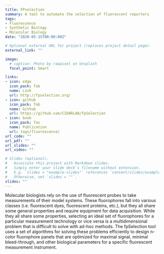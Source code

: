 ```yaml
---
title: FPselection
summary: A tool to automate the selection of fluorescent reporters
tags:
- Fluorescence
- Synthetic Biology
- Molecular Biology
date: "2020-05-15T00:00:00Z"

# Optional external URL for project (replaces project detail page).
external_link: ""

image:
  # caption: Photo by rawpixel on Unsplash
  focal_point: Smart

links:
- icon: edge
  icon_pack: fab
  name: Link
  url: http://fpselection.org/
- icon: github
  icon_pack: fab
  name: Github
  url: https://github.com/CIDARLAB/fpSelection
- icon: book
  icon_pack: fas
  name: Publication
  url: tags/fluorescence/
url_code: ""
url_pdf: ""
url_slides: ""
url_video: ""

# Slides (optional).
#   Associate this project with Markdown slides.
#   Simply enter your slide deck's filename without extension.
#   E.g. `slides = "example-slides"` references `content/slides/example-slides.md`.
#   Otherwise, set `slides = ""`.
slides: ""
---
```


Molecular biologists rely on the use of fluorescent probes to take measurements of their model systems. These fluorophores fall into various classes (i.e. fluorescent dyes, fluorescent proteins, etc.), but they all share some general properties and require equipment for data acquisition. While they all share some properties, selecting an ideal set of fluorophores for a particular measurement technology or vice versa is a multidimensional problem that is difficult to solve with ad-hoc methods. The fpSelection tool uses a set of algorithms for solving these problems efficiently to design n-color fluorophore panels that are optimized for maximal signal, minimal bleed-through, and other biological parameters for a specific fluorescent measurement instrument.
